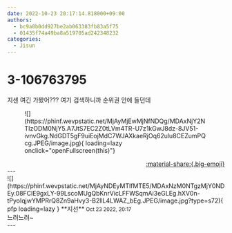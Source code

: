 ```yaml
---
date: 2022-10-23 20:17:14.818000+09:00
authors:
  - bc9a0b0dd927be2ab063383fb83a5f75
  - 01435f74a49ba8a519705ad242348232
categories:
  - Jisun
---
```


# 3-106763795

<div class="post-container" markdown="1">
<div class="content-container md-sidebar__scrollwrap" markdown="1">

지센 여긴 가봤어??? 여기 검색하니까 순위권 안에 들던데
<figure markdown="1">
![](https://phinf.wevpstatic.net/MjAyMjEwMjNfNDQg/MDAxNjY2NTIzODM0NjY5.A7JtS7EC2Z0tLVm4TR-U7z1kGwJ8dz-8JV51-ivnvGkg.NdGDT5gF9uiEojMdC7WJAXkaeRjOq62ulu8CEZumPQcg.JPEG/image.jpg){ loading=lazy onclick="openFullscreen(this)"}
</figure>


</div>
</div>

<div style="text-align: right;" markdown="1">
<a href="https://weverse.io/fromis9/fanpost/3-106763795" style="text-align: right;">:material-share:{.big-emoji}</a>
</div>
---

<div class="comments-container md-sidebar__scrollwrap" markdown="1">
<div class="comment" markdown="1">
<div class='id-container' markdown="1">
![](https://phinf.wevpstatic.net/MjAyNDEyMTlfMTE5/MDAxNzM0NTgzMjY0NDEy.08FClE9gxLY-99LscoMUgQbKnrVicLFFWSqmAi3eGLEg.hXV0n-tPyoIqjwYMPRrQ8Zn9aHvy3-B2llL4LWAZ_bEg.JPEG/image.jpg?type=s72){ pfp loading=lazy }
**<span class="artist">지선</span>** <small>Oct 23 2022, 20:17</small><br>
</div>
<div class='comment-body' markdown="1">
느려느려~ 
</div>
</div>
</div>
---
